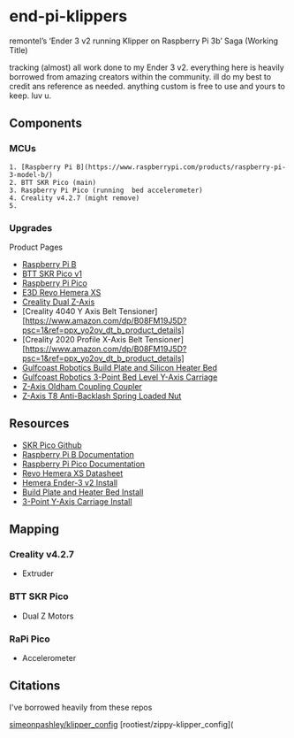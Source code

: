 # end-pi-klippers
remontel’s ‘Ender 3 v2 running Klipper on Raspberry Pi 3b’ Saga (Working Title)

tracking (almost) all work done to my Ender 3 v2. everything here is heavily borrowed from amazing creators within the community. ill do my best to credit ans reference as needed. anything custom is free to use and yours to keep. luv u.


## Components



### MCUs



    1. [Raspberry Pi B](https://www.raspberrypi.com/products/raspberry-pi-3-model-b/)
    2. BTT SKR Pico (main)
    3. Raspberry Pi Pico (running  bed accelerometer)
    4. Creality v4.2.7 (might remove)
    5. 

 ### Upgrades

Product Pages

  - [Raspberry Pi B](https://www.raspberrypi.com/products/raspberry-pi-3-model-b/)
  - [BTT SKR Pico v1](https://biqu.equipment/products/btt-skr-pico-v1-0)
  - [Raspberry Pi Pico](https://www.raspberrypi.com/products/raspberry-pi-pico/)
  - [E3D Revo Hemera XS](https://e3d-online.com/products/revo-hemera-xs)
  - [Creality Dual Z-Axis](https://www.amazon.com/Official-Creality-Upgrade-Stepper-3D/dp/B09N8QQDSP) 
  - [Creality 4040 Y Axis Belt Tensioner][https://www.amazon.com/dp/B08FM19J5D?psc=1&ref=ppx_yo2ov_dt_b_product_details] 
  - [Creality 2020 Profile X-Axis Belt Tensioner][https://www.amazon.com/dp/B08FM19J5D?psc=1&ref=ppx_yo2ov_dt_b_product_details]
  - [Gulfcoast Robotics Build Plate and Silicon Heater Bed](https://gulfcoast-robotics.com/products/aluminum-build-plate-and-24v-200w-silicone-heater-for-heated-bed-creality-ender-3)
  - [Gulfcoast Robotics 3-Point Bed Level Y-Axis Carriage](https://gulfcoast-robotics.com/products/modular-y-carriage-plate-upgrade-creality-ender-3-point-leveling)
  - [Z-Axis Oldham Coupling Coupler](https://www.amazon.com/gp/product/B0B8MS2DSD?ie=UTF8&th=1) 
  - [Z-Axis T8 Anti-Backlash Spring Loaded Nut](https://www.amazon.com/gp/product/B08LZ1V56T?ie=UTF8&psc=1)



## Resources



- [SKR Pico Github](https://github.com/bigtreetech/SKR-Pico)
- [Raspberry Pi B Documentation](https://www.raspberrypi.com/documentation/computers/raspberry-pi.html)
- [Raspberry Pi Pico Documentation](https://www.raspberrypi.com/documentation/microcontrollers/raspberry-pi-pico.html)
- [Revo Hemera XS Datasheet](https://e3d-online.zendesk.com/hc/en-us/articles/5911118647709-Revo-Hemera-XS-Datasheet)
- [Hemera Ender-3 v2 Install](https://e3d-online.zendesk.com/hc/en-us/articles/360018062117-Hemera-Ender-3-V2-Ender-3-CR10-CR10-V2-Upgrade-Guide-Edition-2-)
- [Build Plate and Heater Bed Install](https://letsprint3d.net/how-to-install-the-gulfcoast-robotics-heated-bed-ender-3-5/)
- [3-Point Y-Axis Carriage Install](https://letsprint3d.net/guide-how-to-upgrade-the-y-carriage-plate-ender-3/)



 ## Mapping

 ### Creality v4.2.7

  - Extruder

 ### BTT SKR Pico

  - Dual Z Motors

 ### RaPi Pico

  - Accelerometer


## Citations

I've borrowed heavily from these repos

[simeonpashley/klipper_config](https://github.com/simeonpashley/klipper_config)
[rootiest/zippy-klipper_config](
